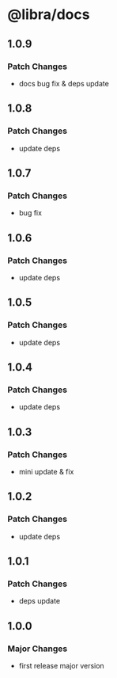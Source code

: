 # @libra/docs

## 1.0.9

### Patch Changes

- docs bug fix & deps update

## 1.0.8

### Patch Changes

- update deps

## 1.0.7

### Patch Changes

- bug fix

## 1.0.6

### Patch Changes

- update deps

## 1.0.5

### Patch Changes

- update deps

## 1.0.4

### Patch Changes

- update deps

## 1.0.3

### Patch Changes

- mini update & fix

## 1.0.2

### Patch Changes

- update deps

## 1.0.1

### Patch Changes

- deps update

## 1.0.0

### Major Changes

- first release major version
